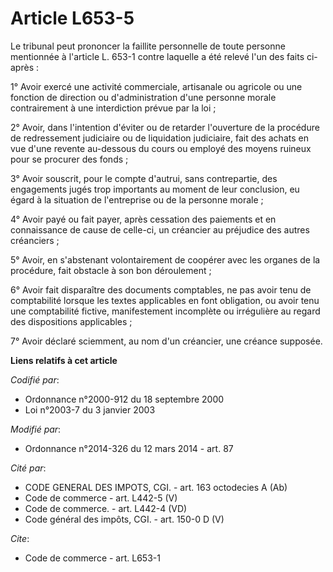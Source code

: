 # Article L653-5

Le tribunal peut prononcer la faillite personnelle de toute personne mentionnée à l'article L. 653-1 contre laquelle a été
relevé l'un des faits ci-après : 

1° Avoir exercé une activité commerciale, artisanale ou agricole ou une fonction de direction ou d'administration d'une
personne morale contrairement à une interdiction prévue par la loi ; 

2° Avoir, dans l'intention d'éviter ou de retarder l'ouverture de la procédure de redressement judiciaire ou de liquidation
judiciaire, fait des achats en vue d'une revente au-dessous du cours ou employé des moyens ruineux pour se procurer des
fonds ; 

3° Avoir souscrit, pour le compte d'autrui, sans contrepartie, des engagements jugés trop importants au moment de leur
conclusion, eu égard à la situation de l'entreprise ou de la personne morale ; 

4° Avoir payé ou fait payer, après cessation des paiements et en connaissance de cause de celle-ci, un créancier au préjudice
des autres créanciers ; 

5° Avoir, en s'abstenant volontairement de coopérer avec les organes de la procédure, fait obstacle à son bon déroulement ; 

6° Avoir fait disparaître des documents comptables, ne pas avoir tenu de comptabilité lorsque les textes applicables en font
obligation, ou avoir tenu une comptabilité fictive, manifestement incomplète ou irrégulière au regard des dispositions
applicables ;

7° Avoir déclaré sciemment, au nom d'un créancier, une créance supposée.

**Liens relatifs à cet article**

_Codifié par_:

  - Ordonnance n°2000-912 du 18 septembre 2000
  - Loi n°2003-7 du 3 janvier 2003

_Modifié par_:

  - Ordonnance n°2014-326 du 12 mars 2014 - art. 87

_Cité par_:

  - CODE GENERAL DES IMPOTS, CGI. - art. 163 octodecies A (Ab)
  - Code de commerce - art. L442-5 (V)
  - Code de commerce. - art. L442-4 (VD)
  - Code général des impôts, CGI. - art. 150-0 D (V)

_Cite_:

  - Code de commerce - art. L653-1
